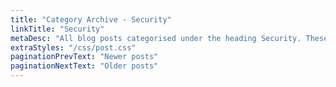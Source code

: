 ```yaml
---
title: "Category Archive - Security"
linkTitle: "Security"
metaDesc: "All blog posts categorised under the heading Security. These are updated on a regular basis so do check back for updates."
extraStyles: "/css/post.css"
paginationPrevText: "Newer posts"
paginationNextText: "Older posts"
---
```

